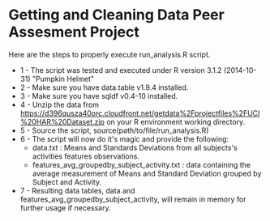 Getting and Cleaning Data Peer Assesment Project
================================================
Here are the steps to properly execute run_analysis.R script.
* 1 - The script was tested and executed under R version 3.1.2 (2014-10-31) "Pumpkin Helmet"
* 2 - Make sure you have data.table v1.9.4 installed.
* 3 - Make sure you have sqldf v0.4-10 installed.
* 4 - Unzip the data from https://d396qusza40orc.cloudfront.net/getdata%2Fprojectfiles%2FUCI%20HAR%20Dataset.zip on your R environment working directory.
* 5 - Source the script, source(path/to/file/run_analysis.R) 
* 6 - The script will now do it's magic and provide the following:
  - data.txt : Means and Standards Deviations from all subjects's activities features observations.
  - features_avg_groupedby_subject_activity.txt : data containing the average measurement of Means and Standard Deviation grouped by Subject and Activity.
* 7 - Resulting data tables, data and features_avg_groupedby_subject_activity, will remain in memory for further usage if necessary.